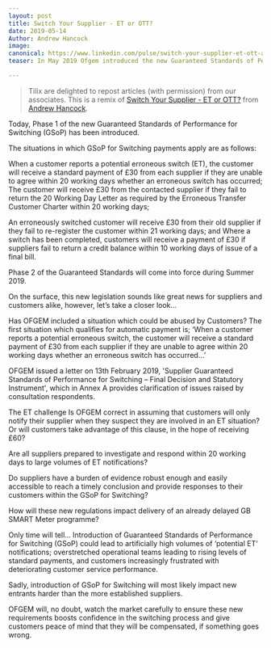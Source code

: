 ```yaml
---
layout: post
title: Switch Your Supplier - ET or OTT?
date: 2019-05-14
Author: Andrew Hancock
image:
canonical: https://www.linkedin.com/pulse/switch-your-supplier-et-ott-andrew-j-hancock/
teaser: In May 2019 Ofgem introduced the new Guaranteed Standards of Performance for Switching (GSoP) has been introduced. Is it over the top?

---
```

> Tilix are delighted to repost articles (with permission) from our associates.  This is a remix of [Switch Your Supplier - ET or OTT?](https://www.linkedin.com/pulse/switch-your-supplier-et-ott-andrew-j-hancock/) from [Andrew Hancock](https://www.linkedin.com/in/andrewjhancock/).

Today, Phase 1 of the new Guaranteed Standards of Performance for Switching (GSoP) has been introduced.

The situations in which GSoP for Switching payments apply are as follows:

When a customer reports a potential erroneous switch (ET), the customer will receive a standard payment of £30 from each supplier if they are unable to agree within 20 working days whether an erroneous switch has occurred;
The customer will receive £30 from the contacted supplier if they fail to return the 20 Working Day Letter as required by the Erroneous Transfer Customer Charter within 20 working days;

An erroneously switched customer will receive £30 from their old supplier if they fail to re-register the customer within 21 working days; and
Where a switch has been completed, customers will receive a payment of £30 if suppliers fail to return a credit balance within 10 working days of issue of a final bill.

Phase 2 of the Guaranteed Standards will come into force during Summer 2019.

On the surface, this new legislation sounds like great news for suppliers and customers alike, however, let’s take a closer look…

Has OFGEM included a situation which could be abused by Customers?
The first situation which qualifies for automatic payment is; ‘When a customer reports a potential erroneous switch, the customer will receive a standard payment of £30 from each supplier if they are unable to agree within 20 working days whether an erroneous switch has occurred…’

OFGEM issued a letter on 13th February 2019, 'Supplier Guaranteed Standards of Performance for Switching – Final Decision and Statutory Instrument', which in Annex A provides clarification of issues raised by consultation respondents.

The ET challenge
Is OFGEM correct in assuming that customers will only notify their supplier when they suspect they are involved in an ET situation? Or will customers take advantage of this clause, in the hope of receiving £60?

Are all suppliers prepared to investigate and respond within 20 working days to large volumes of ET notifications?

Do suppliers have a burden of evidence robust enough and easily accessible to reach a timely conclusion and provide responses to their customers within the GSoP for Switching?

How will these new regulations impact delivery of an already delayed GB SMART Meter programme?

Only time will tell…
Introduction of Guaranteed Standards of Performance for Switching (GSoP) could lead to artificially high volumes of ‘potential ET’ notifications; overstretched operational teams leading to rising levels of standard payments, and customers increasingly frustrated with deteriorating customer service performance.

Sadly, introduction of GSoP for Switching will most likely impact new entrants harder than the more established suppliers.

OFGEM will, no doubt, watch the market carefully to ensure these new requirements boosts confidence in the switching process and give customers peace of mind that they will be compensated, if something goes wrong.
